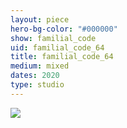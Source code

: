 ```yaml
---
layout: piece
hero-bg-color: "#000000"
show: familial_code
uid: familial_code_64
title: familial_code_64
medium: mixed
dates: 2020
type: studio
---
```


<img src="{{site.baseurl}}img/{{page.type}}/{{page.show}}/{{page.uid}}.jpg" class="piece-photo"/>
